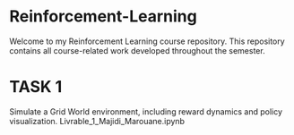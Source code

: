 # Reinforcement-Learning

Welcome to my Reinforcement Learning course repository.
This repository contains all course-related work developed throughout the semester.

# TASK 1

Simulate a Grid World environment, including reward dynamics and policy visualization.
Livrable_1_Majidi_Marouane.ipynb
